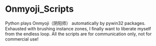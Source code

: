 # Onmyoji_Scripts
Python plays Onmyoji（阴阳师） automatically by pywin32 packages. Exhausted with brushing instance zones, I finally want to liberate myself from the endless loop. All the scripts are for communication only, not for commercial use!
